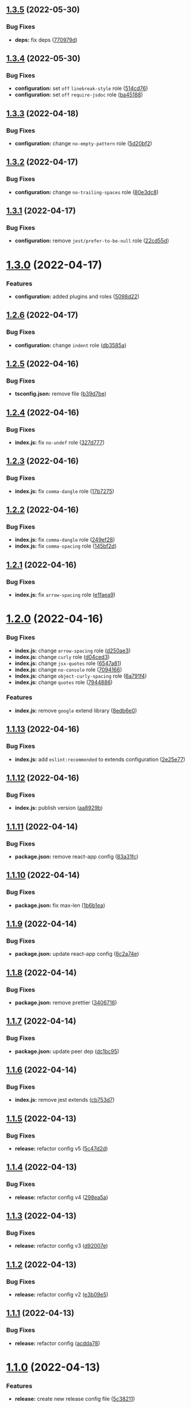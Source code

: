 ## [1.3.5](https://github.com/JanSzewczyk/eslint-config-szum-tech/compare/v1.3.4...v1.3.5) (2022-05-30)


### Bug Fixes

* **deps:** fix deps ([770979d](https://github.com/JanSzewczyk/eslint-config-szum-tech/commit/770979d4c57102fd4c2c3192ed39541755320e76))

## [1.3.4](https://github.com/JanSzewczyk/eslint-config-szum-tech/compare/v1.3.3...v1.3.4) (2022-05-30)


### Bug Fixes

* **configuration:** set `off` `linebreak-style` role ([514cd76](https://github.com/JanSzewczyk/eslint-config-szum-tech/commit/514cd763c835c4ea54ba1a8b12eec41815d72ef2))
* **configuration:** set `off` `require-jsdoc` role ([ba45188](https://github.com/JanSzewczyk/eslint-config-szum-tech/commit/ba45188581b19ab712c959a0cdfcf28f422bdb9b))

## [1.3.3](https://github.com/JanSzewczyk/eslint-config-szum-tech/compare/v1.3.2...v1.3.3) (2022-04-18)


### Bug Fixes

* **configuration:** change `no-empty-pattern` role ([5d20bf2](https://github.com/JanSzewczyk/eslint-config-szum-tech/commit/5d20bf27ae170a38f240fa2c1afb977d98fda496))

## [1.3.2](https://github.com/JanSzewczyk/eslint-config-szum-tech/compare/v1.3.1...v1.3.2) (2022-04-17)


### Bug Fixes

* **configuration:** change `no-trailing-spaces` role ([80e3dc8](https://github.com/JanSzewczyk/eslint-config-szum-tech/commit/80e3dc81d089de4fa6d06ddb6753b166c1d5cdd6))

## [1.3.1](https://github.com/JanSzewczyk/eslint-config-szum-tech/compare/v1.3.0...v1.3.1) (2022-04-17)


### Bug Fixes

* **configuration:** remove `jest/prefer-to-be-null` role ([22cd55d](https://github.com/JanSzewczyk/eslint-config-szum-tech/commit/22cd55d4741cfce707c275984f756010aa38f0df))

# [1.3.0](https://github.com/JanSzewczyk/eslint-config-szum-tech/compare/v1.2.6...v1.3.0) (2022-04-17)


### Features

* **configuration:** added plugins and roles ([5098d22](https://github.com/JanSzewczyk/eslint-config-szum-tech/commit/5098d223652ea57487d0d2527b5fa673aeb51c5e))

## [1.2.6](https://github.com/JanSzewczyk/eslint-config-szum-tech/compare/v1.2.5...v1.2.6) (2022-04-17)


### Bug Fixes

* **configuration:** change `indent` role ([db3585a](https://github.com/JanSzewczyk/eslint-config-szum-tech/commit/db3585aec732b3616cbda8a16461e5e00edb0ed7))

## [1.2.5](https://github.com/JanSzewczyk/eslint-config-szum-tech/compare/v1.2.4...v1.2.5) (2022-04-16)


### Bug Fixes

* **tsconfig.json:** remove file ([b39d7be](https://github.com/JanSzewczyk/eslint-config-szum-tech/commit/b39d7be3d72f207a04a70e43d2cf4bbc0abbd60b))

## [1.2.4](https://github.com/JanSzewczyk/eslint-config-szum-tech/compare/v1.2.3...v1.2.4) (2022-04-16)


### Bug Fixes

* **index.js:** fix `no-undef` role ([327d777](https://github.com/JanSzewczyk/eslint-config-szum-tech/commit/327d7770e48cf7ad3e441f07f8c654c6f0338f02))

## [1.2.3](https://github.com/JanSzewczyk/eslint-config-szum-tech/compare/v1.2.2...v1.2.3) (2022-04-16)


### Bug Fixes

* **index.js:** fix `comma-dangle` role ([17b7275](https://github.com/JanSzewczyk/eslint-config-szum-tech/commit/17b727552a14de54594c439f42d771340841ba73))

## [1.2.2](https://github.com/JanSzewczyk/eslint-config-szum-tech/compare/v1.2.1...v1.2.2) (2022-04-16)


### Bug Fixes

* **index.js:** fix `comma-dangle` role ([249ef28](https://github.com/JanSzewczyk/eslint-config-szum-tech/commit/249ef2817382a53a016a0efacd79d56c239089d1))
* **index.js:** fix `comma-spacing` role ([145bf2d](https://github.com/JanSzewczyk/eslint-config-szum-tech/commit/145bf2d27023c1e7fc66c62c646d6f35825ab2a5))

## [1.2.1](https://github.com/JanSzewczyk/eslint-config-szum-tech/compare/v1.2.0...v1.2.1) (2022-04-16)


### Bug Fixes

* **index.js:** fix `arrow-spacing` role ([e1faea9](https://github.com/JanSzewczyk/eslint-config-szum-tech/commit/e1faea929ac80b08c840ba92f13c45fe028d4b14))

# [1.2.0](https://github.com/JanSzewczyk/eslint-config-szum-tech/compare/v1.1.13...v1.2.0) (2022-04-16)


### Bug Fixes

* **index.js:** change `arrow-spacing` role ([d250ae3](https://github.com/JanSzewczyk/eslint-config-szum-tech/commit/d250ae3b964963d32f875ee80a8626d3ff9572ac))
* **index.js:** change `curly` role ([d04ced3](https://github.com/JanSzewczyk/eslint-config-szum-tech/commit/d04ced3124c77bb14c73a93502ecaa3c937c460b))
* **index.js:** change `jsx-quotes` role ([6547a81](https://github.com/JanSzewczyk/eslint-config-szum-tech/commit/6547a810665ceeece618c21ac39e7eab74021007))
* **index.js:** change `no-console` role ([7094166](https://github.com/JanSzewczyk/eslint-config-szum-tech/commit/709416610b8701c6691b0f69a6b3dc60595dd4ec))
* **index.js:** change `object-curly-spacing` role ([6a791f4](https://github.com/JanSzewczyk/eslint-config-szum-tech/commit/6a791f43bff96ab94c230fe5dfe71793a8afeaac))
* **index.js:** change `quotes` role ([7944886](https://github.com/JanSzewczyk/eslint-config-szum-tech/commit/7944886bb3b554f6be30859887a10daec15b6483))


### Features

* **index.js:** remove `google` extend library ([8edb6e0](https://github.com/JanSzewczyk/eslint-config-szum-tech/commit/8edb6e0eb5f83a7b0302383ea99dabb0269f30e2))

## [1.1.13](https://github.com/JanSzewczyk/eslint-config-szum-tech/compare/v1.1.12...v1.1.13) (2022-04-16)


### Bug Fixes

* **index.js:** add `eslint:recommended` to extends configuration ([2e25e77](https://github.com/JanSzewczyk/eslint-config-szum-tech/commit/2e25e773a29f58836041d165aeace6efa9017f07))

## [1.1.12](https://github.com/JanSzewczyk/eslint-config-szum-tech/compare/v1.1.11...v1.1.12) (2022-04-16)


### Bug Fixes

* **index.js:** publish version ([aa8929b](https://github.com/JanSzewczyk/eslint-config-szum-tech/commit/aa8929b35abb607815ed172e1b66a03cdc7d8fb9))

## [1.1.11](https://github.com/JanSzewczyk/eslint-config-szum-tech/compare/v1.1.10...v1.1.11) (2022-04-14)


### Bug Fixes

* **package.json:** remove react-app config ([83a31fc](https://github.com/JanSzewczyk/eslint-config-szum-tech/commit/83a31fccfe7c6511ff6d25c8c7531272c48f1c36))

## [1.1.10](https://github.com/JanSzewczyk/eslint-config-szum-tech/compare/v1.1.9...v1.1.10) (2022-04-14)


### Bug Fixes

* **package.json:** fix max-len ([1b6b1ea](https://github.com/JanSzewczyk/eslint-config-szum-tech/commit/1b6b1ea89f01774ba7391be29f8f7c5391da72b6))

## [1.1.9](https://github.com/JanSzewczyk/eslint-config-szum-tech/compare/v1.1.8...v1.1.9) (2022-04-14)


### Bug Fixes

* **package.json:** update react-app config ([6c2a74e](https://github.com/JanSzewczyk/eslint-config-szum-tech/commit/6c2a74eebe8fd13826c54254a50be38cbbb98ae1))

## [1.1.8](https://github.com/JanSzewczyk/eslint-config-szum-tech/compare/v1.1.7...v1.1.8) (2022-04-14)


### Bug Fixes

* **package.json:** remove prettier ([3406716](https://github.com/JanSzewczyk/eslint-config-szum-tech/commit/34067162de3b1421684ec7f460e7be33da652279))

## [1.1.7](https://github.com/JanSzewczyk/eslint-config-szum-tech/compare/v1.1.6...v1.1.7) (2022-04-14)


### Bug Fixes

* **package.json:** update peer dep ([dc1bc95](https://github.com/JanSzewczyk/eslint-config-szum-tech/commit/dc1bc958f2b9dd6c72c65111948db7c781a00ea9))

## [1.1.6](https://github.com/JanSzewczyk/eslint-config-szum-tech/compare/v1.1.5...v1.1.6) (2022-04-14)


### Bug Fixes

* **index.js:** remove jest extends ([cb753d7](https://github.com/JanSzewczyk/eslint-config-szum-tech/commit/cb753d738e2a616fb42293c542403ec061fc6dcc))

## [1.1.5](https://github.com/JanSzewczyk/eslint-config-szum-tech/compare/v1.1.4...v1.1.5) (2022-04-13)


### Bug Fixes

* **release:** refactor config v5 ([5c47d2d](https://github.com/JanSzewczyk/eslint-config-szum-tech/commit/5c47d2dfceaf552ea1ba957e086081d9071834d9))

## [1.1.4](https://github.com/JanSzewczyk/eslint-config-szum-tech/compare/v1.1.3...v1.1.4) (2022-04-13)


### Bug Fixes

* **release:** refactor config v4 ([298ea5a](https://github.com/JanSzewczyk/eslint-config-szum-tech/commit/298ea5a9e7a8ce1dc431963c88dfe30b1f343e7f))

## [1.1.3](https://github.com/JanSzewczyk/eslint-config-szum-tech/compare/v1.1.2...v1.1.3) (2022-04-13)


### Bug Fixes

* **release:** refactor config v3 ([d92007e](https://github.com/JanSzewczyk/eslint-config-szum-tech/commit/d92007e651a55c2fdd0ad8361e85d0a5c4668a7d))

## [1.1.2](https://github.com/JanSzewczyk/eslint-config-szum-tech/compare/v1.1.1...v1.1.2) (2022-04-13)


### Bug Fixes

* **release:** refactor config v2 ([e3b09e5](https://github.com/JanSzewczyk/eslint-config-szum-tech/commit/e3b09e576046532373c0ea79375b210fd3a0abc7))

## [1.1.1](https://github.com/JanSzewczyk/eslint-config-szum-tech/compare/v1.1.0...v1.1.1) (2022-04-13)


### Bug Fixes

* **release:** refactor config ([acdda78](https://github.com/JanSzewczyk/eslint-config-szum-tech/commit/acdda78525882cb283873215d776ffa21b0c976a))

# [1.1.0](https://github.com/JanSzewczyk/eslint-config-szum-tech/compare/v1.0.9...v1.1.0) (2022-04-13)


### Features

* **release:** create new release config file ([5c38211](https://github.com/JanSzewczyk/eslint-config-szum-tech/commit/5c382119fa6d42bba660ddf10d2bf7507f697eb3))
